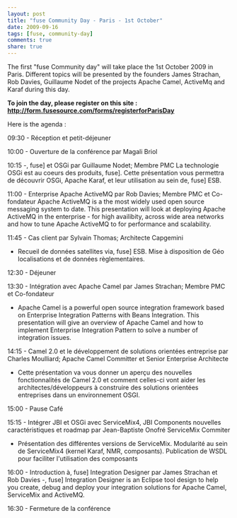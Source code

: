 ```yaml
---
layout: post
title: "fuse Community Day - Paris - 1st October"
date: 2009-09-16
tags: [fuse, community-day]
comments: true
share: true
---
```


The first "fuse Community day" will take place the 1st October 2009 in Paris. Different topics will be presented by the founders James Strachan, Rob Davies, Guillaume Nodet of the projects Apache Camel, ActiveMq and Karaf during this day.

<span style="font-weight: bold;">To join the day, please register on this site : http://form.fusesource.com/forms/registerforParisDay</span>

Here is the agenda :

09:30 - Réception et petit-déjeuner

10:00 - Ouverture de la conférence par Magali Briol 

10:15 -, fuse] et OSGi par Guillaume Nodet; Membre PMC
La technologie OSGi est au coeurs des produits, fuse].  Cette présentation vous permettra de découvrir OSGi, Apache Karaf, et leur utilisation au sein de, fuse] ESB.

11:00 - Enterprise Apache ActiveMQ par Rob Davies; Membre PMC et Co-fondateur Apache ActiveMQ is a the most widely used open source messaging system to date.
This presentation will look at deploying Apache ActiveMQ in the enterprise - for high availibity, across wide area networks and how to tune Apache ActiveMQ to for performance and scalability.

11:45 - Cas client par Sylvain Thomas; Architecte Capgemini
- Recueil de données satellites via, fuse] ESB. Mise à disposition de Géo localisations et de données règlementaires.

12:30 - Déjeuner

13:30 - Intégration avec Apache Camel par James Strachan; Membre PMC et Co-fondateur
- Apache Camel is a powerful open source integration framework based on Enterprise Integration Patterns with Beans Integration. This presentation will give an overview of Apache Camel and how to implement Enterprise Integration Pattern to solve a number of integration issues.

14:15 - Camel 2.0 et le développement de solutions orientées entreprise par Charles Moulliard; Apache Camel Committer et Senior Enterprise Architecte
- Cette présentation va vous donner un aperçu des nouvelles fonctionnalités de Camel 2.0 et comment celles-ci vont aider les architectes/développeurs à construire des solutions orientées entreprises dans un environnement OSGI.

15:00 - Pause Café

15:15 - Intégrer JBI et OSGi avec ServiceMix4, JBI Components nouvelles caractéristiques et roadmap par Jean-Baptiste Onofré ServiceMix Commiter
- Présentation des différentes versions de ServiceMix. Modularité au sein de ServiceMix4 (kernel Karaf, NMR, composants). Publication de WSDL pour faciliter l'utilisation des composants

16:00 - Introduction à, fuse] Integration Designer par James Strachan et Rob Davies
-, fuse] Integration Designer is an Eclipse tool design to help you create, debug and deploy your integration solutions for Apache Camel, ServiceMix and ActiveMQ.

16:30 - Fermeture de la conférence